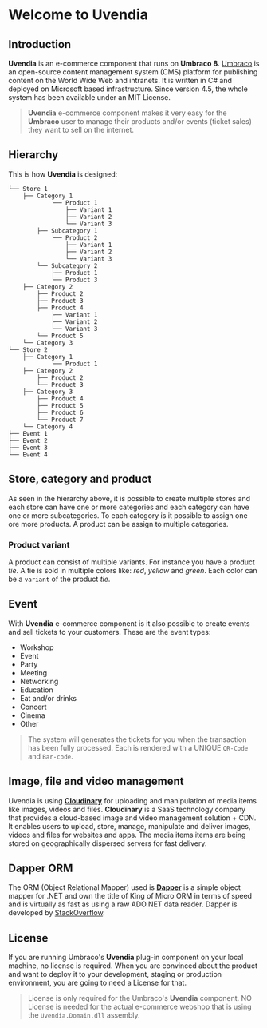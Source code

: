 # Welcome to Uvendia
## Introduction

**Uvendia** is an e-commerce component that runs on **Umbraco 8**.
[Umbraco](https://umbraco.com/) is an open-source content management system (CMS) platform for publishing content on the World Wide Web and intranets. It is written in C# and deployed on Microsoft based infrastructure. Since version 4.5, the whole system has been available under an MIT License.

> **Uvendia** e-commerce component makes it very easy for the **Umbraco** user to manage their products and/or events (ticket sales) they want to sell on the internet.

## Hierarchy
This is how **Uvendia** is designed:

```text
└── Store 1
    ├── Category 1
            └── Product 1
                ├── Variant 1
                ├── Variant 2
                └── Variant 3
        ├── Subcategory 1
            └── Product 2
                ├── Variant 1
                ├── Variant 2
                └── Variant 3
        └── Subcategory 2
            ├── Product 1             
            └── Product 3    
    ├── Category 2
        ├── Product 2
        ├── Product 3
        ├── Product 4
            ├── Variant 1
            ├── Variant 2
            └── Variant 3
        └── Product 5
    └── Category 3
└── Store 2
    ├── Category 1
            └── Product 1
    ├── Category 2
        ├── Product 2
        └── Product 3
    ├── Category 3
        ├── Product 4
        ├── Product 5
        ├── Product 6
        └── Product 7
    └── Category 4
├── Event 1    
├── Event 2
├── Event 3
└── Event 4    
```
## Store, category and product
As seen in the hierarchy above, it is possible to create multiple stores and each store can have one or more categories and each category can have one or more subcategories. To each category is it possible to assign one ore more products. A product can be assign to multiple categories.

### Product variant
A product can consist of multiple variants. For instance you have a product _tie_. A tie is sold in multiple colors like: _red_, _yellow_ and _green_. Each color can be a ```variant``` of the product _tie_.

## Event
With **Uvendia** e-commerce component is it also possible to create events and sell tickets to your customers. These are the event types:
* Workshop
* Event
* Party
* Meeting
* Networking
* Education
* Eat and/or drinks
* Concert
* Cinema
* Other

> The system will generates the tickets for you when the transaction has been fully processed. Each is rendered with a UNIQUE ```QR-Code``` and ```Bar-code```.

## Image, file and video management
Uvendia is using **[Cloudinary](https://cloudinary.com/)** for uploading and manipulation of media items like images, videos and files. **Cloudinary** is a SaaS technology company that provides a cloud-based image and video management solution + CDN. It enables users to upload, store, manage, manipulate and deliver images, videos and files for websites and apps. The media items items are being stored on geographically dispersed servers for fast delivery.

## Dapper ORM
The ORM (Object Relational Mapper) used is **[Dapper](https://github.com/StackExchange/Dapper)** is a simple object mapper for .NET and own the title of King of Micro ORM in terms of speed and is virtually as fast as using a raw ADO.NET data reader. Dapper is developed by [StackOverflow](https://github.com/StackExchange).

## License
If you are running Umbraco's **Uvendia** plug-in component on your local machine, no license is required. When you are convinced about the product and want to deploy it to your development, staging or production environment, you are going to need a License for that.
> License is only required for the Umbraco's **Uvendia** component. NO License is needed for the actual e-commerce webshop that is using the ```Uvendia.Domain.dll``` assembly.
